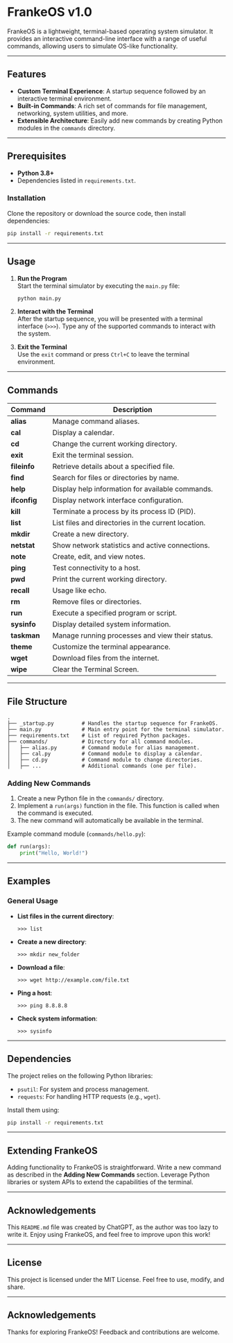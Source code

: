 # FrankeOS v1.0

FrankeOS is a lightweight, terminal-based operating system simulator. It provides an interactive command-line interface with a range of useful commands, allowing users to simulate OS-like functionality.

---

## Features

- **Custom Terminal Experience**: A startup sequence followed by an interactive terminal environment.
- **Built-in Commands**: A rich set of commands for file management, networking, system utilities, and more.
- **Extensible Architecture**: Easily add new commands by creating Python modules in the `commands` directory.

---

## Prerequisites

- **Python 3.8+**
- Dependencies listed in `requirements.txt`.

### Installation

Clone the repository or download the source code, then install dependencies:
```bash
pip install -r requirements.txt
```

---

## Usage

1. **Run the Program**  
   Start the terminal simulator by executing the `main.py` file:
   ```bash
   python main.py
   ```

2. **Interact with the Terminal**  
   After the startup sequence, you will be presented with a terminal interface (`>>>`). Type any of the supported commands to interact with the system.

3. **Exit the Terminal**  
   Use the `exit` command or press `Ctrl+C` to leave the terminal environment.

---

## Commands

| Command      | Description                                          |
|--------------|------------------------------------------------------|
| **alias**    | Manage command aliases.                              |
| **cal**      | Display a calendar.                                  |
| **cd**       | Change the current working directory.                |
| **exit**     | Exit the terminal session.                           |
| **fileinfo** | Retrieve details about a specified file.             |
| **find**     | Search for files or directories by name.             |
| **help**     | Display help information for available commands.     |
| **ifconfig** | Display network interface configuration.             |
| **kill**     | Terminate a process by its process ID (PID).         |
| **list**     | List files and directories in the current location.  |
| **mkdir**    | Create a new directory.                              |
| **netstat**  | Show network statistics and active connections.      |
| **note**     | Create, edit, and view notes.                        |
| **ping**     | Test connectivity to a host.                         |
| **pwd**      | Print the current working directory.                 |
| **recall**   | Usage like echo.                                     |
| **rm**       | Remove files or directories.                         |
| **run**      | Execute a specified program or script.               |
| **sysinfo**  | Display detailed system information.                 |
| **taskman**  | Manage running processes and view their status.      |
| **theme**    | Customize the terminal appearance.                   |
| **wget**     | Download files from the internet.                    |
| **wipe**     | Clear the Terminal Screen.                           |

---

## File Structure

```plaintext
.
├── _startup.py         # Handles the startup sequence for FrankeOS.
├── main.py             # Main entry point for the terminal simulator.
├── requirements.txt    # List of required Python packages.
├── commands/           # Directory for all command modules.
│   ├── alias.py        # Command module for alias management.
│   ├── cal.py          # Command module to display a calendar.
│   ├── cd.py           # Command module to change directories.
│   ├── ...             # Additional commands (one per file).
```

### Adding New Commands
1. Create a new Python file in the `commands/` directory.
2. Implement a `run(args)` function in the file. This function is called when the command is executed.
3. The new command will automatically be available in the terminal.

Example command module (`commands/hello.py`):
```python
def run(args):
    print("Hello, World!")
```

---

## Examples

### General Usage
- **List files in the current directory**:
  ```plaintext
  >>> list
  ```
- **Create a new directory**:
  ```plaintext
  >>> mkdir new_folder
  ```
- **Download a file**:
  ```plaintext
  >>> wget http://example.com/file.txt
  ```
- **Ping a host**:
  ```plaintext
  >>> ping 8.8.8.8
  ```
- **Check system information**:
  ```plaintext
  >>> sysinfo
  ```

---

## Dependencies

The project relies on the following Python libraries:
- `psutil`: For system and process management.
- `requests`: For handling HTTP requests (e.g., `wget`).

Install them using:
```bash
pip install -r requirements.txt
```

---

## Extending FrankeOS

Adding functionality to FrankeOS is straightforward. Write a new command as described in the **Adding New Commands** section. Leverage Python libraries or system APIs to extend the capabilities of the terminal.

---

## Acknowledgements

This `README.md` file was created by ChatGPT, as the author was too lazy to write it. Enjoy using FrankeOS, and feel free to improve upon this work!

---

## License

This project is licensed under the MIT License. Feel free to use, modify, and share.

---

## Acknowledgements

Thanks for exploring FrankeOS! Feedback and contributions are welcome.

